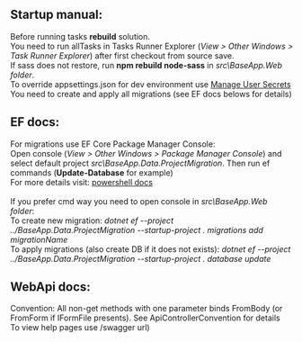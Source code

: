 ## Startup manual:
Before running tasks **rebuild** solution.<br/>
You need to run allTasks in Tasks Runner Explorer (*View > Other Windows > Task Runner Explorer*) after first checkout from source save.<br/> 
If sass does not restore, run **npm rebuild node-sass** in *src\BaseApp.Web folder*.<br/>
To override appsettings.json for dev environment use [Manage User Secrets](https://docs.microsoft.com/en-us/aspnet/core/security/app-secrets)
<br/>
You need to create and apply all migrations (see EF docs belows for details)

## EF docs:
For migrations use EF Core Package Manager Console:<br/>
Open console (*View > Other Windows > Package Manager Console*) and select default project *src\BaseApp.Data.ProjectMigration*. Then run ef commands (**Update-Database** for example)<br/>
For more details visit: [powershell docs](https://docs.microsoft.com/en-us/ef/core/miscellaneous/cli/powershell) 
<br/><br/>
If you prefer cmd way you need to open console in *src\BaseApp.Web folder*:<br/>
To create new migration: *dotnet ef --project ../BaseApp.Data.ProjectMigration --startup-project . migrations add migrationName*<br/>
To apply migrations (also create DB if it does not exists):  *dotnet ef --project ../BaseApp.Data.ProjectMigration --startup-project . database update*

## WebApi docs:
Convention: All non-get methods with one parameter binds FromBody (or FromForm if IFormFile presents). See ApiControllerConvention for details <br/>
To view help pages use /swagger url)